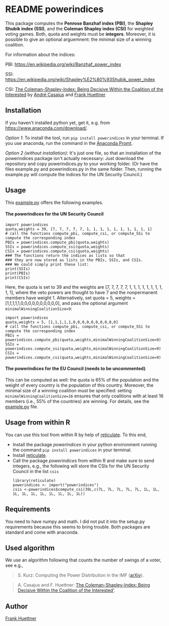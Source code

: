 # README powerindices
This package computes 
the **Penrose Banzhaf index (PBI)**, 
the **Shapley Shubik index (SSI)**, and 
the **Coleman Shapley index (CSI)**
for weighted voting games. 
Both, quota and weights must be **integers**.
Moreover, it is possible to give an optional arguemnent: the minimal size of a winning coalition.

For information about the indices:

PBI: https://en.wikipedia.org/wiki/Banzhaf_power_index

SSI: https://en.wikipedia.org/wiki/Shapley%E2%80%93Shubik_power_index

CSI: [The Coleman-Shapley-Index: Being Decisive Within the Coalition of the Interested](http://xn--frankhttner-yhb.de/frankhuettner/wp-content/uploads/2018/05/colsha.pdf) by [André Casajus](http:www.casajus.de) and [Frank Huettner](http:www.frankhuettner.de)

## Installation
If you haven't installed python yet, get it, e.g. from https://www.anaconda.com/download/. 

*Option 1*: To install the tool, run `pip install powerindices` in your terminal. If you use anaconda, run the command in the [Anaconda Promt](https://www.quora.com/How-do-I-start-the-anaconda-command-prompt).

*Option 2 (without installation)*: It's just one file, so that an installation of the powerindices package isn't actually necessary: Just download the repository and copy powerindices.py to your working folder.  (Or have the files example.py and powerindices.py in the same folder. Then, running the example.py will compute the indices for the UN Security Council.)



## Usage
This [example.py](https://github.com/frankhuettner/powerindices/blob/master/example.py) offers the following examples. 
#### The powerindices for the UN Security Council
```
import powerindices
quota,weights = 39, [7, 7, 7, 7, 7, 1, 1, 1, 1, 1, 1, 1, 1, 1, 1] 
# call the functions compute_pbi, compute_csi, or compute_SSi to compute the corresponding index
PBIs = powerindices.compute_pbi(quota,weights)
SSIs = powerindices.compute_ssi(quota,weights)
CSIs = powerindices.compute_csi(quota,weights)
### The functions return the indices as lists so that
### they are now stored as lists in the PBIs, SSIs, and CSIs.
### We could simply print these list:
print(SSIs)
print(PBIs)
print(CSIs)
```
Here, the quota is set to 39 and the weights are [7, 7, 7, 7, 7, 1, 1, 1, 1, 1, 1, 1, 1, 1, 1], 
where the veto powers are thought to have 7 and the nonpermanent members have weight 1. 
Alternatively, set quota = 5, weights = [1,1,1,1,1,0,0,0,0,0,0,0,0,0,0], and pass the optional argument `minimalWinningCoalitionSize=9`:
```
import powerindices
quota,weights = 5, [1,1,1,1,1,0,0,0,0,0,0,0,0,0,0] 
# call the functions compute_pbi, compute_csi, or compute_SSi to compute the corresponding index
PBIs = powerindices.compute_pbi(quota,weights,minimalWinningCoalitionSize=9)
SSIs = powerindices.compute_ssi(quota,weights,minimalWinningCoalitionSize=9)
CSIs = powerindices.compute_csi(quota,weights,minimalWinningCoalitionSize=9)
```

#### The powerindices for the EU Council (needs to be uncommented)
This can be computed as well: the quota is 65% of the population and the weight of every country is the population of this country. Moreover, the minimal size of a winning coalition must be specified: setting `minimalWinningCoalitionSize=16` ensures that only coalitions with at least 16 members (i.e., 55% of the countries) are winning. For details, see the [example.py](https://github.com/frankhuettner/powerindices/blob/master/example.py) file.

## Usage from within R
You can use this tool from within R by help of [reticulate](https://github.com/rstudio/reticulate). To this end,
* Install the package *powerindices* in your python environment running the command `pip install powerindices` in your terminal.
* Install [reticulate](https://github.com/rstudio/reticulate).
* Call the package *powerindices* from within R and make sure to send integers, e.g., the following will store the CSIs for the UN Security Council in the list `csis`
    ```
    library(reticulate)
    powerindices <- import("powerindices")
    csis <-powerindices$compute_csi(39L,c(7L, 7L, 7L, 7L, 7L, 1L, 1L, 1L, 1L, 1L, 1L, 1L, 1L, 1L, 1L))
    ```
## Requirements
You need to have numpy and math. I did not put it into the setup.py requirements because this seems to bring trouble. Both packages are standard and come with anaconda.

## Used algorithm
We use an algorithm following that counts the number of swings of a voter, see e.g.,
> S. Kurz: Computing the Power Distribution in the IMF ([arXiv](http://arxiv.org/abs/1603.01443)).

> A. Casajus and F. Huettner: [The Coleman-Shapley-Index: Being Decisive Within the Coalition of the Interested'](http://xn--frankhttner-yhb.de/frankhuettner/wp-content/uploads/2018/05/colsha.pdf).

## Author
[Frank Huettner](http:www.frankhuettner.de)
